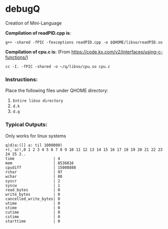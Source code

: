# debugQ
Creation of Mini-Language

__Compilation of readPID.cpp is__:

`g++ -shared -fPIC -fexceptions readPID.cpp -o $QHOME/libso/readPID.so`

__Compilation of cpu.c is__: 
(From https://code.kx.com/v2/interfaces/using-c-functions/)

`cc -I. -fPIC -shared -o ~/q/libso/cpu.so cpu.c`


### Instructions:

Place the following files under QHOME directory:
1) `Entire libso directory`
2) `d.k`
3) `d.q` 


### Typical Outputs:

Only works for linux systems

```
q)d)a:([] a: til 1000000)
+(,`a)!,0 1 2 3 4 5 6 7 8 9 10 11 12 13 14 15 16 17 18 19 20 21 22 23 24 25 2..
time                 | 4
mem                  | 8536816
cpudiff              | 15008888
rchar                | 97
wchar                | 80
syscr                | 2
syscw                | 1
read_bytes           | 0
write_bytes          | 0
cancelled_write_bytes| 0
utime                | 0
stime                | 0
cutime               | 0
cstime               | 0
starttime            | 0
```
